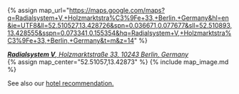 {% assign map_url="https://maps.google.com/maps?q=Radialsystem+V,+Holzmarktstra%C3%9Fe+33,+Berlin,+Germany&hl=en&ie=UTF8&ll=52.510527,13.428726&spn=0.036671,0.077677&sll=52.510893,13.428555&sspn=0.073341,0.155354&hq=Radialsystem+V,+Holzmarktstra%C3%9Fe+33,+Berlin,+Germany&t=m&z=14" %}
<a href="{{ map_url }}">
  <address itemprop="address" itemscope="" itemtype="http://schema.org/EventVenue">
    <strong itemprop="name">Radialsystem V</strong>,
    <span itemprop="address" itemscope="" itemtype="http://schema.org/PostalAddress">
      <span itemprop="streetAddress">Holzmarktstraße 33</span>,
      <span itemprop="postalCode">10243</span> <span itemprop="addressLocality">Berlin</span>,
      <span itemprop="addressCountry">Germany</span>
    </span>
  </address>
</a>
{% assign map_center="52.51057,13.42873" %}
{% include map_image.md %}

See also our <a href="/news/2013/07/05/hotel-recommendation.html">hotel recommendation.</a>